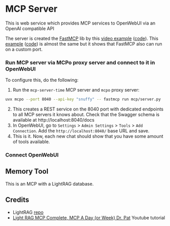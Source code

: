 # MCP Server

This is web service which provides MCP services to OpenWebUI via an OpenAI compatible API

The server is created the [FastMCP](https://github.com/jlowin/fastmcp) lib by this [video example](https://www.youtube.com/watch?v=v_NSfjNszU0&t=1185s&ab_channel=NeuralNine) ([code](https://github.com/NeuralNine/youtube-tutorials/tree/main/MCP%20Tutorial/my-mcp-server)). This [example](https://www.youtube.com/watch?v=wa_A0qY0anA&t=294s&ab_channel=MatthewBerman) ([code](https://gist.github.com/mberman84/2faeddf57113826d7440bfadbe5ce6e5)) is almost the same but it shows that FastMCP also can run on a custom port.

### Run MCP server via MCPo proxy server and connect to it in OpenWebUI

To configure this, do the following:
1. Run the `mcp-server-time` MCP server and `mcpo` proxy server:
```bash
uvx mcpo --port 8040 --api-key "snuffy" -- fastmcp run mcp/server.py
```
2. This creates a REST service on the 8040 port with dedicated endpoints to all MCP servers it knows about. Check that the Swagger schema is available at http://localhost:8040/docs
3. In OpenWebUI, go to `Settings` > `Admin Settings` > `Tools` > `Add Connection`. Add the `http://localhost:8040/` base URL and save.
4. This is it. Now, each new chat should show that you have some amount of tools available.

### Connect OpenWebUI



## Memory Tool

This is an MCP with a LightRAG database.

## Credits

- LightRAG [repo](https://github.com/HKUDS/LightRAG)
- [Light RAG MCP Complete, MCP A Day (or Week) Dr. Pat](https://www.youtube.com/watch?v=Jgw2LxjJVvE&ab_channel=PatRuff) Youtube tutorial